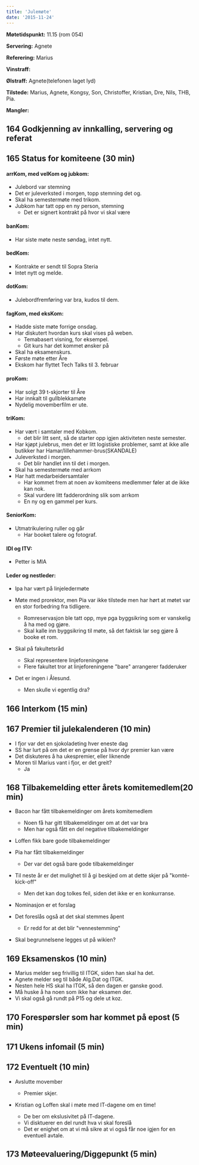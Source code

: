```yaml
---
title: 'Julemøte'
date: '2015-11-24'
---
```


**Møtetidspunkt:** 11.15 (rom 054)

**Servering:** Agnete

**Referering:** Marius  

**Vinstraff:**

**Ølstraff:** Agnete(telefonen laget lyd)

**Tilstede:** Marius, Agnete, Kongsy, Son, Christoffer, Kristian, Dre, Nils, THB, Pia.

**Mangler:**

## 164 Godkjenning av innkalling, servering og referat  

## 165 Status for komiteene (30 min)

#### arrKom, med velKom og jubkom: 

* Julebord var stemning
* Det er juleverksted i morgen, topp stemning det og.
* Skal ha semestermøte med trikom.
* Jubkom har tatt opp en ny person, stemning
	* Det er signert kontrakt på hvor vi skal være 

#### banKom:  

* Har siste møte neste søndag, intet nytt.

#### bedKom: 

* Kontrakte er sendt til Sopra Steria
* Intet nytt og melde. 

#### dotKom:

* Julebordfremføring var bra, kudos til dem.


#### fagKom, med eksKom:

* Hadde siste møte forrige onsdag.
* Har diskutert hvordan kurs skal vises på weben.
	* Temabasert visning, for eksempel.
	* Git kurs har det kommet ønsker på
* Skal ha eksamenskurs.
* Første møte etter Åre
* Ekskom har flyttet Tech Talks til 3. februar

#### proKom:  

* Har solgt 39 t-skjorter til Åre
* Har innkalt til gullblekkamøte
* Nydelig movemberfilm er ute. 

#### triKom:

* Har vært i samtaler med Kobkom. 
	* det blir litt sent, så de starter opp igjen aktiviteten neste semester. 
* Har kjøpt julebrus, men det er litt logistiske problemer, samt at ikke alle butikker har Hamar/lillehammer-brus(SKANDALE)
* Juleverksted i morgen.
	* Det blir handlet inn til det i morgen.
* Skal ha semestermøte med arrkom
* Har hatt medarbeidersamtaler
	* Har kommet frem at noen av komiteens medlemmer føler at de ikke kan nok. 
	* Skal vurdere litt fadderordning slik som arrkom
	* En ny og en gammel per kurs.
 

#### SeniorKom: 

* Utmatrikulering ruller og går
	* Har booket talere og fotograf.

#### IDI og ITV:

* Petter is MIA

#### Leder og nestleder:  

* Ipa har vært på linjeledermøte

* Møte med prorektor, men Pia var ikke tilstede men har hørt at møtet var en stor forbedring fra tidligere.
	* Romreservasjon ble tatt opp, mye pga byggsikring som er vanskelig å ha med og gjøre.
	* Skal kalle inn byggsikring til møte, så det faktisk lar seg gjøre å booke et rom. 

* Skal på fakultetsråd
	* Skal representere linjeforeningene
	* Flere fakultet tror at linjeforeningene "bare" arrangerer fadderuker
	

* Det er ingen i Ålesund.
	* Men skulle vi egentlig dra?

## 166 Interkom (15 min)

## 167 Premier til julekalenderen (10 min)

* I fjor var det en sjokoladeting hver eneste dag
* SS har lurt på om det er en grense på hvor dyr premier kan være
* Det diskuteres å ha ukespremier, eller liknende
* Moren til Marius vant i fjor, er det greit?
	* Ja

## 168 Tilbakemelding etter årets komitemedlem(20 min)

* Bacon har fått tilbakemeldinger om årets komitemedlem
	* Noen få har gitt tilbakemeldinger om at det var bra
	* Men har også fått en del negative tilbakemeldinger

* Loffen fikk bare gode tilbakemeldinger

* Pia har fått tilbakemeldinger
	* Der var det også bare gode tilbakemeldinger

* Til neste år er det mulighet til å gi beskjed om at dette skjer på "komté-kick-off"
	* Men det kan dog tolkes feil, siden det ikke er en konkurranse. 

* Nominasjon er et forslag

* Det foreslås også at det skal stemmes åpent
	* Er redd for at det blir "vennestemming"

* Skal begrunnelsene legges ut på wikien?

## 169 Eksamenskos (10 min)

* Marius melder seg frivillig til ITGK, siden han skal ha det.
* Agnete melder seg til både Alg.Dat og ITGK. 
* Nesten hele HS skal ha ITGK, så den dagen er ganske good.
* Må huske å ha noen som ikke har eksamen der. 
* Vi skal også gå rundt på P15 og dele ut koz. 

## 170 Forespørsler som har kommet på epost (5 min) 

## 171 Ukens infomail (5 min)

## 172 Eventuelt (10 min)

* Avslutte movember
	* Premier skjer.

* Kristian og Loffen skal i møte med IT-dagene om en time!
	* De ber om ekslusivitet på IT-dagene. 
	* Vi disktuerer en del rundt hva vi skal foreslå
	* Det er enighet om at vi må sikre at vi også får noe igjen for en eventuell avtale. 

## 173 Møteevaluering/Diggepunkt (5 min)
